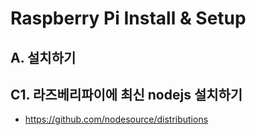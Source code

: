 Raspberry Pi Install & Setup
============================

A. 설치하기
--------------

C1. 라즈베리파이에 최신 nodejs 설치하기
--------------------------------
* https://github.com/nodesource/distributions 